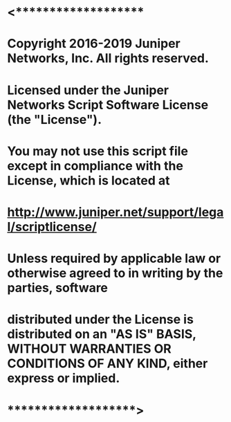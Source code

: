 # <*******************
# 
# Copyright 2016-2019 Juniper Networks, Inc. All rights reserved.
# Licensed under the Juniper Networks Script Software License (the "License").
# You may not use this script file except in compliance with the License, which is located at
# http://www.juniper.net/support/legal/scriptlicense/
# Unless required by applicable law or otherwise agreed to in writing by the parties, software
# distributed under the License is distributed on an "AS IS" BASIS, WITHOUT WARRANTIES OR CONDITIONS OF ANY KIND, either express or implied.
# 
# *******************>
